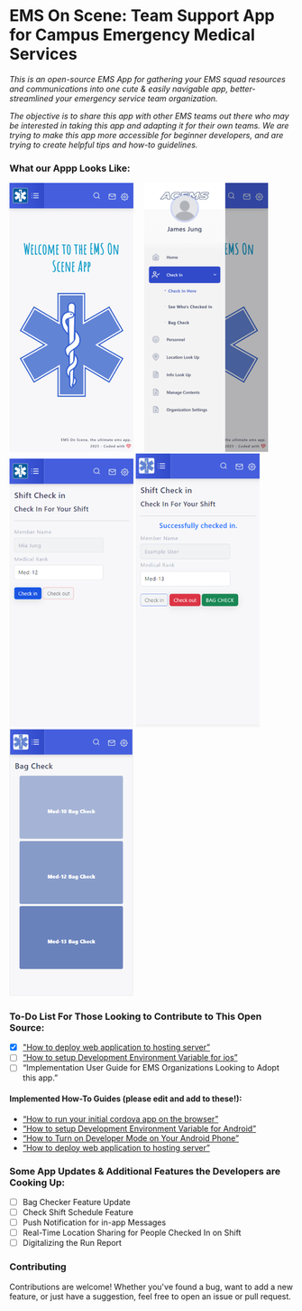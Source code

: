 # EMS On Scene: Team Support App for Campus Emergency Medical Services
*This is an open-source EMS App for gathering your EMS squad resources and communications into one cute & easily navigable app, better-streamlined your emergency service team organization.* 

*The objective is to share this app with other EMS teams out there who may be interested in taking this app and adapting it for their own teams. 
We are trying to make this app  more accessible for beginner developers, and are trying to create helpful tips and how-to guidelines.*

### What our Appp Looks Like:
<img src="./screenshots/screenshot001.png" style="width:220px; margin-right:15px;">
<img src="./screenshots/screenshot002.png" style="width:220px;">
<img src="./screenshots/check-in-screenshot.png" style="width:220px;">
<img src="./screenshots/check-in-screenshot2.png" style="width:220px;">
<img src="./screenshots/bag-check-screenshot.png" style="width:220px;">




### To-Do List For Those Looking to Contribute to This Open Source:
 - [x] ["How to deploy web application to hosting server”](https://github.com/J-S-Lab/ems-on-scene/blob/main/web/ems-onscene/README.md) 
 - [ ] [“How to setup Development Environment Variable for ios”](https://github.com/J-S-Lab/ems-on-scene/blob/main/cordova/emsoncall/ios.md)
 - [ ] “Implementation User Guide for EMS Organizations Looking to Adopt this app.”

#### Implemented How-To Guides (please edit and add to these!):
* [“How to run your initial cordova app on the browser”](https://github.com/J-S-Lab/ems-on-scene/tree/main/cordova/emsoncall/browser.md)
* [“How to setup Development Environment Variable for Android”](https://github.com/J-S-Lab/ems-on-scene/blob/main/cordova/emsoncall/android.md)
* [“How to Turn on Developer Mode on Your Android Phone”](https://github.com/J-S-Lab/ems-on-scene/blob/main/cordova/emsoncall/android-developer-mode.md) 
* [“How to deploy web application to hosting server”](https://github.com/J-S-Lab/ems-on-scene/blob/main/web/ems-onscene/README.md)

### Some App Updates & Additional Features the Developers are Cooking Up:
 - [ ] Bag Checker Feature Update
 - [ ] Check Shift Schedule Feature
 - [ ] Push Notification for in-app Messages
 - [ ] Real-Time Location Sharing for People Checked In on Shift
 - [ ] Digitalizing the Run Report

### Contributing
Contributions are welcome! Whether you've found a bug, want to add a new feature, or just have a suggestion, feel free to open an issue or pull request.
